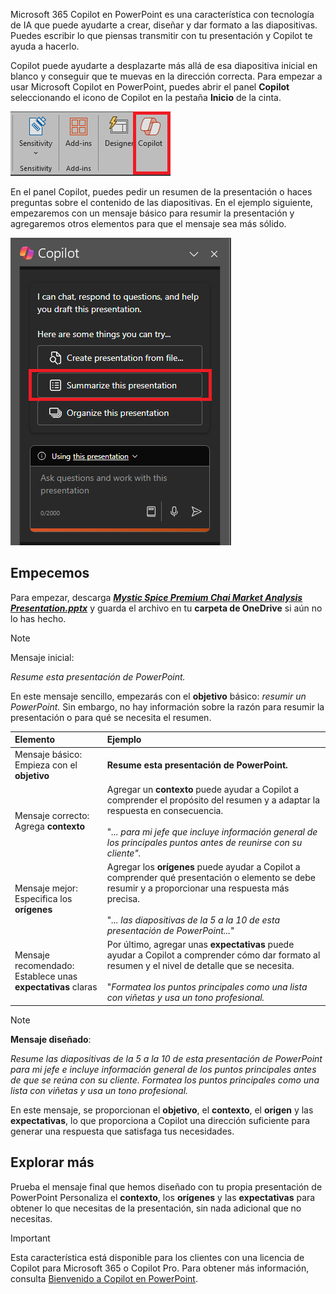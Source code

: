 
Microsoft 365 Copilot en PowerPoint es una característica con tecnología de IA que puede ayudarte a crear, diseñar y dar formato a las diapositivas.  Puedes escribir lo que piensas transmitir con tu presentación y Copilot te ayuda a hacerlo. 

Copilot puede ayudarte a desplazarte más allá de esa diapositiva inicial en blanco y conseguir que te muevas en la dirección correcta. Para empezar a usar Microsoft Copilot en PowerPoint, puedes abrir el panel **Copilot** seleccionando el icono de Copilot en la pestaña **Inicio** de la cinta.

![Captura de pantalla del icono de Copilot en la cinta de PowerPoint.](../media/copilot-ribbon-powerpoint.png)

En el panel Copilot, puedes pedir un resumen de la presentación o haces preguntas sobre el contenido de las diapositivas. En el ejemplo siguiente, empezaremos con un mensaje básico para resumir la presentación y agregaremos otros elementos para que el mensaje sea más sólido.

![Captura de pantalla del panel Copilot en PowerPoint al abrirse por primera vez.](../media/copilot-pane-powerpoint.png)

## Empecemos

Para empezar, descarga **_[Mystic Spice Premium Chai Market Analysis Presentation.pptx](https://go.microsoft.com/fwlink/?linkid=2268768)_** y guarda el archivo en tu **carpeta de OneDrive** si aún no lo has hecho.

> [!NOTE]
> Mensaje inicial:
>
> _Resume esta presentación de PowerPoint._

En este mensaje sencillo, empezarás con el **objetivo** básico: _resumir un PowerPoint._ Sin embargo, no hay información sobre la razón para resumir la presentación o para qué se necesita el resumen.

| Elemento | Ejemplo |
| :------ | :------- |
| Mensaje básico: <br>Empieza con el **objetivo** | **Resume esta presentación de PowerPoint.** |
| Mensaje correcto: <br>Agrega **contexto** | Agregar un **contexto** puede ayudar a Copilot a comprender el propósito del resumen y a adaptar la respuesta en consecuencia.<br><br>"_... para mi jefe que incluye información general de los principales puntos antes de reunirse con su cliente"._ |
| Mensaje mejor: <br>Especifica los **orígenes** | Agregar los **orígenes** puede ayudar a Copilot a comprender qué presentación o elemento se debe resumir y a proporcionar una respuesta más precisa.<br><br>"_... las diapositivas de la 5 a la 10 de esta presentación de PowerPoint..._" |
| Mensaje recomendado: <br>Establece unas **expectativas** claras | Por último, agregar unas **expectativas** puede ayudar a Copilot a comprender cómo dar formato al resumen y el nivel de detalle que se necesita.<br><br>"_Formatea los puntos principales como una lista con viñetas y usa un tono profesional._ |

> [!NOTE]
> **Mensaje diseñado**:
>
> _Resume las diapositivas de la 5 a la 10 de esta presentación de PowerPoint para mi jefe e incluye información general de los puntos principales antes de que se reúna con su cliente. Formatea los puntos principales como una lista con viñetas y usa un tono profesional._

En este mensaje, se proporcionan el **objetivo**, el **contexto**, el **origen** y las **expectativas**, lo que proporciona a Copilot una dirección suficiente para generar una respuesta que satisfaga tus necesidades.

## Explorar más

Prueba el mensaje final que hemos diseñado con tu propia presentación de PowerPoint Personaliza el **contexto**, los **orígenes** y las **expectativas** para obtener lo que necesitas de la presentación, sin nada adicional que no necesitas.

> [!IMPORTANT]
> Esta característica está disponible para los clientes con una licencia de Copilot para Microsoft 365 o Copilot Pro. Para obtener más información, consulta [Bienvenido a Copilot en PowerPoint](https://support.microsoft.com/office/welcome-to-copilot-in-powerpoint-57133c75-24c0-4519-8096-d0dadf25fb8d).
